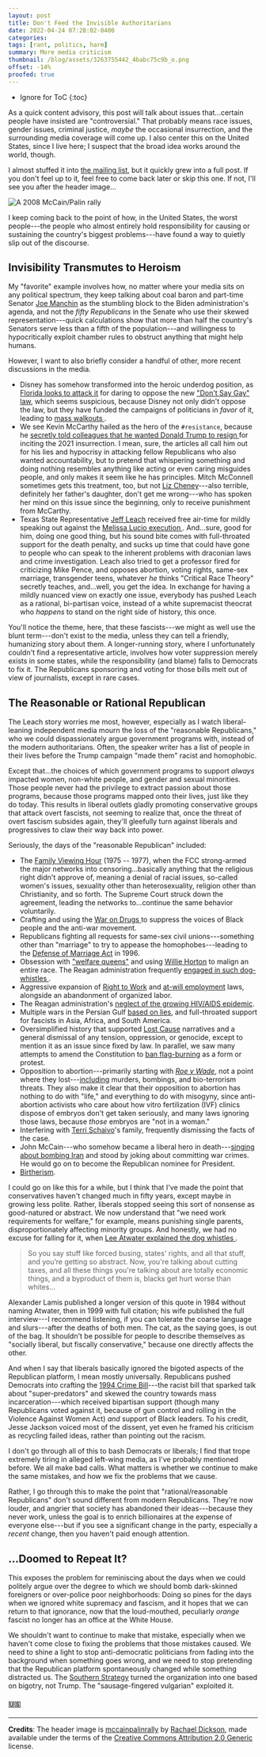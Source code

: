 ```yaml
---
layout: post
title: Don't Feed the Invisible Authoritarians
date: 2022-04-24 07:28:02-0400
categories:
tags: [rant, politics, harm]
summary: More media criticism
thumbnail: /blog/assets/3263755442_4babc75c9b_o.png
offset: -14%
proofed: true
---
```


* Ignore for ToC
{:toc}

As a quick content advisory, this post will talk about issues that...certain people have insisted are "controversial."  That probably means race issues, gender issues, criminal justice, *maybe* the occasional insurrection, and the surrounding media coverage will come up.  I also center this on the United States, since I live here; I suspect that the broad idea works around the world, though.

I almost stuffed it into [the mailing list](https://entropy-arbitrage.mailchimpsites.com/), but it quickly grew into a full post.  If you don't feel up to it, feel free to come back later or skip this one.  If not, I'll see you after the header image...

![A 2008 McCain/Palin rally](/blog/assets/3263755442_4babc75c9b_o.png "Those were the days...apparently.")

I keep coming back to the point of how, in the United States, the worst people---the people who almost entirely hold responsibility for causing or sustaining the country's biggest problems---have found a way to quietly slip out of the discourse.

## Invisibility Transmutes to Heroism

My "favorite" example involves how, no matter where your media sits on any political spectrum, they keep talking about coal baron and part-time Senator [Joe Manchin](https://en.wikipedia.org/wiki/Joe_Manchin) as the stumbling block to the Biden administration's agenda, and not the *fifty Republicans* in the Senate who use their skewed representation---quick calculations show that more than half the country's Senators serve less than a fifth of the population---and willingness to hypocritically exploit chamber rules to obstruct anything that might help humans.

However, I want to also briefly consider a handful of other, more recent discussions in the media.

 * Disney has somehow transformed into the heroic underdog position, as [Florida looks to attack it](https://www.voanews.com/a/florida-governor-seeks-to-end-disney-world-s-special-status-/6537153.html) for daring to oppose the new ["Don't Say Gay" law](https://en.wikipedia.org/wiki/Florida_House_Bill_1557), which seems suspicious, because Disney not only didn't oppose the law, but they have funded the campaigns of politicians in *favor* of it, leading to [mass walkouts <i class="fab fa-creative-commons-nc"></i>](https://www.commondreams.org/news/2022/03/22/we-need-action-disney-workers-stage-walkout-over-companys-failure-fight-dont-say-gay).
 * We see Kevin McCarthy hailed as the hero of the `#resistance`, because he [secretly told colleagues that he wanted Donald Trump to resign <i class="fab fa-creative-commons-nc"></i>](https://www.commondreams.org/news/2022/04/22/hes-liar-new-audio-tapes-confirm-mccarthy-wanted-trump-resign) for inciting the 2021 insurrection.  I mean, sure, the articles all call him out for his lies and hypocrisy in attacking fellow Republicans who also wanted accountability, but to pretend that whispering something and doing nothing resembles anything like acting or even caring misguides people, and only makes it seem like he has principles.  Mitch McConnell sometimes gets this treatment, too, but not [Liz Cheney](https://en.wikipedia.org/wiki/Liz_Cheney)---also terrible, definitely her father's daughter, don't get me wrong---who has spoken her mind on this issue since the beginning, only to receive punishment from McCarthy.
 * Texas State Representative [Jeff Leach](https://en.wikipedia.org/wiki/Jeff_Leach_%28politician%29) received free air-time for mildly speaking out against the [Melissa Lucio execution <i class="fab fa-creative-commons-nc"></i>](https://www.democracynow.org/2022/4/20/calls_grow_stop_melissa_lucio_execution).  And...sure, good for him, doing one good thing, but his sound bite comes with full-throated support for the death penalty, and sucks up time that could have gone to people who can speak to the inherent problems with draconian laws and crime investigation.  Leach also tried to get a professor fired for criticizing Mike Pence, and opposes abortion, voting rights, same-sex marriage, transgender teens, whatever *he* thinks "Critical Race Theory" secretly teaches, and...well, you get the idea.  In exchange for having a mildly nuanced view on exactly one issue, everybody has pushed Leach as a rational, bi-partisan voice, instead of a white supremacist theocrat who *happens* to stand on the right side of history, this once.

You'll notice the theme, here, that these fascists---we might as well use the blunt term---don't exist to the media, unless they can tell a friendly, humanizing story about them.  A longer-running story, where I unfortunately couldn't find a representative article, involves how voter suppression merely exists in some states, while the responsibility (and blame) falls to Democrats to fix it.  The Republicans sponsoring and voting for those bills melt out of view of journalists, except in rare cases.

## The Reasonable or Rational Republican

The Leach story worries me most, however, especially as I watch liberal-leaning independent media mourn the loss of the "reasonable Republicans," who we could dispassionately argue government programs with, instead of the modern authoritarians.  Often, the speaker writer has a list of people in their lives before the Trump campaign "made them" racist and homophobic.

Except that...the choices of which government programs to support *always* impacted women, non-white people, and gender and sexual minorities.  Those people never had the privilege to extract passion about those programs, because those programs mapped onto their lives, just like they do today.  This results in liberal outlets gladly promoting conservative groups that attack overt fascists, not seeming to realize that, once the threat of overt fascism subsides again, they'll gleefully turn against liberals and progressives to claw their way back into power.

Seriously, the days of the "reasonable Republican" included:

 * The [Family Viewing Hour](https://en.wikipedia.org/wiki/Family_Viewing_Hour) (1975 -- 1977), when the FCC strong-armed the major networks into censoring...basically anything that the religious right didn't approve of, meaning a denial of racial issues, so-called women's issues, sexuality other than heterosexuality, religion other than Christianity, and so forth.  The Supreme Court struck down the agreement, leading the networks to...continue the same behavior voluntarily.
 * Crafting and using the [War on Drugs <i class="fas fa-copyright"></i>](https://www.vox.com/2016/3/22/11278760/war-on-drugs-racism-nixon) to suppress the voices of Black people and the anti-war movement.
 * Republicans fighting all requests for same-sex civil unions---something other than "marriage" to try to appease the homophobes---leading to the [Defense of Marriage Act](https://en.wikipedia.org/wiki/Defense_of_Marriage_Act) in 1996.
 * Obsession with ["welfare queens"](https://en.wikipedia.org/wiki/Welfare_queen) and using [Willie Horton](https://en.wikipedia.org/wiki/Willie_Horton) to malign an entire race.  The Reagan administration frequently [engaged in such dog-whistles <i class="fas fa-copyright"></i>](http://billmoyers.com/episode/ian-haney-lopez-on-the-dog-whistle-politics-of-race/).
 * Aggressive expansion of [Right to Work](https://en.wikipedia.org/wiki/Right-to-work_law) and [at-will employment](https://en.wikipedia.org/wiki/At-will_employment) laws, alongside an abandonment of organized labor.
 * The Reagan administration's [neglect of the growing HIV/AIDS epidemic](https://academic.oup.com/shm/article/33/3/1001/5265310).
 * Multiple wars in the Persian Gulf [based on lies](https://en.wikipedia.org/wiki/Nayirah_testimony), and full-throated support for fascists in Asia, Africa, and South America.
 * Oversimplified history that supported [Lost Cause](https://en.wikipedia.org/wiki/Lost_Cause_of_the_Confederacy) narratives and a general dismissal of any tension, oppression, or genocide, except to mention it as an issue since fixed by law.  In parallel, we saw many attempts to amend the Constitution to [ban flag-burning](https://en.wikipedia.org/wiki/Flag_Desecration_Amendment) as a form or protest.
 * Opposition to abortion---primarily starting with [*Roe v Wade*](https://en.wikipedia.org/wiki/Roe_v._Wade), not a point where they lost---[including](https://en.wikipedia.org/wiki/Anti-abortion_violence#United_States) murders, bombings, and bio-terrorism threats.  They also make it clear that their opposition to abortion has nothing to do with "life," and everything to do with misogyny, since anti-abortion activists who care about how vitro fertilization (IVF) clinics dispose of embryos don't get taken seriously, and many laws ignoring those laws, because *those* embryos are "not in a woman."
 * Interfering with [Terri Schaivo](https://en.wikipedia.org/wiki/Terri_Schiavo_case)'s family, frequently dismissing the facts of the case.
 * John McCain---who somehow became a liberal hero in death---[singing about bombing Iran](https://citizentruth.org/john-mccain-sings-bomb-bomb-bomb-iran/) and stood by joking about committing war crimes.  He would go on to become the Republican nominee for President.
 * [Birtherism](https://en.wikipedia.org/wiki/Barack_Obama_citizenship_conspiracy_theories).

I could go on like this for a while, but I think that I've made the point that conservatives haven't changed much in fifty years, except maybe in growing less polite.  Rather, liberals stopped seeing this sort of nonsense as good-natured or abstract.  We now understand that "we need work requirements for welfare," for example, means punishing single parents, disproportionately affecting minority groups.  And honestly, we had no excuse for falling for it, when [Lee Atwater explained the dog whistles <i class="fas fa-copyright"></i>](https://www.thenation.com/article/archive/exclusive-lee-atwaters-infamous-1981-interview-southern-strategy/).

 > So you say stuff like forced busing, states' rights, and all that stuff, and you’re getting so abstract. Now, you're talking about cutting taxes, and all these things you're talking about are totally economic things, and a byproduct of them is, blacks get hurt worse than whites...

Alexander Lamis published a longer version of this quote in 1984 without naming Atwater, then in 1999 with full citation; his wife published the full interview---I recommend listening, if you can tolerate the coarse language and slurs---after the deaths of both men.  The cat, as the saying goes, is out of the bag.  It shouldn't be possible for people to describe themselves as "socially liberal, but fiscally conservative," because one directly affects the other.

And when I say that liberals basically ignored the bigoted aspects of the Republican platform, I mean mostly universally.  Republicans pushed Democrats into crafting the [1994 Crime Bill](https://en.wikipedia.org/wiki/Violent_Crime_Control_and_Law_Enforcement_Act)---the racist bill that sparked talk about "super-predators" and skewed the country towards mass incarceration---which received bipartisan support (though many Republicans voted against it, because of gun control and rolling in the Violence Against Women Act) *and* support of Black leaders.  To his credit, Jesse Jackson voiced most of the dissent, yet even he framed his criticism as recycling failed ideas, rather than pointing out the racism.

I don't go through all of this to bash Democrats or liberals; I find that trope extremely tiring in alleged left-wing media, as I've probably mentioned before.  We all make bad calls.  What matters is whether we continue to make the same mistakes, and how we fix the problems that we cause.

Rather, I go through this to make the point that "rational/reasonable Republicans" don't sound different from modern Republicans.  They're now louder, and angrier that society has abandoned their ideas---because they never work, unless the goal is to enrich billionaires at the expense of everyone else---but if you see a significant change in the party, especially a *recent* change, then you haven't paid enough attention.

## ...Doomed to Repeat It?

This exposes the problem for reminiscing about the days when we could politely argue over the degree to which we should bomb dark-skinned foreigners or over-police poor neighborhoods:  Doing so pines for the days when we ignored white supremacy and fascism, and it hopes that we can return to that ignorance, now that the loud-mouthed, peculiarly *orange* fascist no longer has an office at the White House.

We shouldn't want to continue to make that mistake, especially when we haven't come close to fixing the problems that those mistakes caused.  We need to shine a light to stop anti-democratic politicians from fading into the background when something goes wrong, and we need to stop pretending that the Republican platform spontaneously changed while something distracted us.  The [Southern Strategy](https://en.wikipedia.org/wiki/Southern_strategy) turned the organization into one based on bigotry, not Trump.  The "sausage-fingered vulgarian" exploited it.

#### 🇺🇸

* * *

**Credits**:  The header image is [mccainpalinrally](https://www.flickr.com/photos/34299679@N02/3263755442) by [Rachael Dickson](https://www.flickr.com/photos/34299679@N02/), made available under the terms of the [Creative Commons Attribution 2.0 Generic](https://creativecommons.org/licenses/by/2.0/) license.
